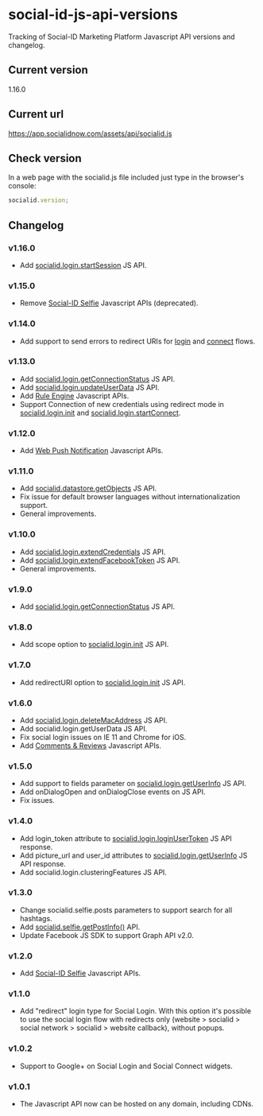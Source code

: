 # social-id-js-api-versions

Tracking of Social-ID Marketing Platform Javascript API versions and changelog.

## Current version

  1.16.0

## Current url

  https://app.socialidnow.com/assets/api/socialid.js

## Check version

In a web page with the socialid.js file included just type in the browser's console:

```javascript
socialid.version;
```

## Changelog

### v1.16.0

* Add [socialid.login.startSession](https://dev.socialidnow.com/index.php?title=Socialid.login.startSession) JS API.

### v1.15.0

* Remove [Social-ID Selfie](https://dev.socialidnow.com/index.php?title=Selfie_Javascript_APIs) Javascript APIs (deprecated).

### v1.14.0

* Add support to send errors to redirect URIs for [login](https://dev.socialidnow.com/index.php?title=Socialid.login.startLogin) and [connect](https://dev.socialidnow.com/index.php?title=Socialid.login.startConnect) flows.

### v1.13.0

* Add [socialid.login.getConnectionStatus](https://dev.socialidnow.com/index.php?title=Socialid.login.getConnectionStatus) JS API.
* Add [socialid.login.updateUserData](https://dev.socialidnow.com/index.php?title=Socialid.login.updateUserData) JS API.
* Add [Rule Engine](https://dev.socialidnow.com/index.php?title=Campaign_Engine_Javascript_APIs) Javascript APIs.
* Support Connection of new credentials using redirect mode in [socialid.login.init](https://dev.socialidnow.com/index.php?title=Socialid.login.init) and [socialid.login.startConnect](https://dev.socialidnow.com/index.php?title=Socialid.login.startConnect).

### v1.12.0

* Add [Web Push Notification](https://dev.socialidnow.com/index.php?title=Web_Push_Javascript_APIs) Javascript APIs.

### v1.11.0

* Add [socialid.datastore.getObjects](https://dev.socialidnow.com/index.php?title=Socialid.datastore.getObjects) JS API.
* Fix issue for default browser languages without internationalization support.
* General improvements.

### v1.10.0

* Add [socialid.login.extendCredentials](https://dev.socialidnow.com/index.php?title=Socialid.login.extendCredentials) JS API.
* Add [socialid.login.extendFacebookToken](https://dev.socialidnow.com/index.php?title=Socialid.login.extendFacebookToken) JS API.
* General improvements.

### v1.9.0

* Add [socialid.login.getConnectionStatus](https://dev.socialidnow.com/index.php?title=Socialid.login.getConnectionStatus) JS API.

### v1.8.0

* Add scope option to [socialid.login.init](https://dev.socialidnow.com/index.php?title=Socialid.login.init) JS API.

### v1.7.0

* Add redirectURI option to [socialid.login.init](https://dev.socialidnow.com/index.php?title=Socialid.login.init) JS API.

### v1.6.0

* Add [socialid.login.deleteMacAddress](https://dev.socialidnow.com/index.php?title=Socialid.login.deleteMacAddress) JS API.
* Add socialid.login.getUserData JS API.
* Fix social login issues on IE 11 and Chrome for iOS.
* Add [Comments & Reviews](https://dev.socialidnow.com/index.php?title=Comments_Reviews_Javascript_APIs) Javascript APIs.

### v1.5.0

* Add support to fields parameter on [socialid.login.getUserInfo](https://dev.socialidnow.com/index.php?title=Socialid.login.getUserInfo) JS API.
* Add onDialogOpen and onDialogClose events on JS API.
* Fix issues.

### v1.4.0

* Add login_token attribute to [socialid.login.loginUserToken](https://dev.socialidnow.com/index.php?title=Socialid.login.loginUserToken) JS API response.
* Add picture_url and user_id attributes to [socialid.login.getUserInfo](https://dev.socialidnow.com/index.php?title=Socialid.login.getUserInfo) JS API response.
* Add socialid.login.clusteringFeatures JS API.

### v1.3.0

* Change socialid.selfie.posts parameters to support search for all hashtags.
* Add [socialid.selfie.getPostInfo()](https://dev.socialidnow.com/index.php?title=Socialid.selfie.getPostInfo) API.
* Update Facebook JS SDK to support Graph API v2.0.

### v1.2.0

* Add [Social-ID Selfie](https://dev.socialidnow.com/index.php?title=Selfie_Javascript_APIs) Javascript APIs.

### v1.1.0

* Add "redirect" login type for Social Login. With this option it's possible to use the social login flow with redirects only (website > socialid > social network > socialid > website callback), without popups.

### v1.0.2

* Support to Google+ on Social Login and Social Connect widgets.

### v1.0.1

* The Javascript API now can be hosted on any domain, including CDNs.

